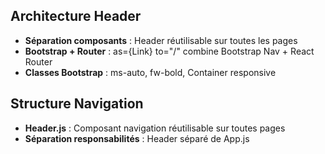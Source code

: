 ## Architecture Header
- **Séparation composants** : Header réutilisable sur toutes les pages
- **Bootstrap + Router** : as={Link} to="/" combine Bootstrap Nav + React Router
- **Classes Bootstrap** : ms-auto, fw-bold, Container responsive

## Structure Navigation
- **Header.js** : Composant navigation réutilisable sur toutes pages
- **Séparation responsabilités** : Header séparé de App.js